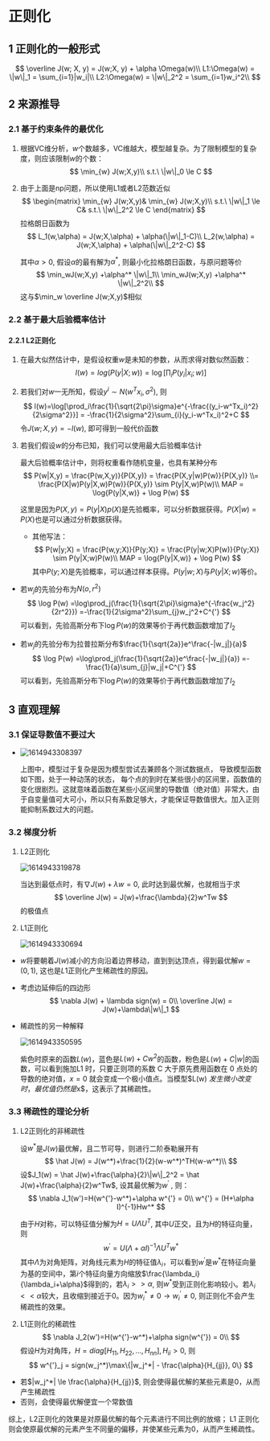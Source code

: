 # 正则化

## 1 正则化的一般形式
$$
\overline J(w; X, y) = J(w;X, y) + \alpha \Omega(w)\\
L1:\Omega(w) = \|w\|_1 = \sum_{i=1}|w_i|\\
L2:\Omega(w) = \|w\|_2^2 = \sum_{i=1}w_i^2\\
$$

## 2 来源推导

### 2.1 基于约束条件的最优化

1. 根据VC维分析，$w$个数越多，VC维越大，模型越复杂。为了限制模型的复杂度，则应该限制$w$的个数：
   $$
   \min_{w} J(w;X,y)\\
   s.t.\ \|w\|_0 \le C
   $$

2. 由于上面是np问题，所以使用L1或者L2范数近似
   $$
   \begin{matrix}
   \min_{w} J(w;X,y)& \min_{w} J(w;X,y)\\
   s.t.\ \|w\|_1 \le C& s.t.\ \|w\|_2^2 \le C
   \end{matrix}
   $$
   拉格朗日函数为
   $$
   L_1(w,\alpha) = J(w;X,\alpha) + \alpha(\|w\|_1-C)\\
   L_2(w,\alpha) = J(w;X,\alpha) + \alpha(\|w\|_2^2-C)
   $$
   

   其中$\alpha\gt0$, 假设$\alpha$的最有解为$\alpha^*$, 则最小化拉格朗日函数，与原问题等价
   $$
   \min_wJ(w;X,y) +\alpha^* \|w\|_1\\
   \min_wJ(w;X,y) +\alpha^* \|w\|_2^2\\
   $$
   这与$\min_w \overline J(w;X,y)$相似

   

### 2.2 基于最大后验概率估计

#### 2.2.1 L2正则化

1. 在最大似然估计中，是假设权重$w$是未知的参数，从而求得对数似然函数：
   $$
   l(w) = log(P(y|X;w)) = \log[\prod_iP(y_i|x_i;w)]
   $$

2. 若我们对$w$一无所知，假设$y^i \sim N(w^Tx_i, \sigma^2)$, 则
   $$
   l(w)=\log[\prod_i\frac{1}{\sqrt{2\pi}\sigma}e^{-\frac{(y_i-w^Tx_i)^2}{2\sigma^2}}] = -\frac{1}{2\sigma^2}\sum_{i}(y_i-w^Tx_i)^2+C
   $$
   令$J(w;X,y) = -l(w)$, 即可得到一般代价函数

3. 若我们假设$w$的分布已知，我们可以使用最大后验概率估计

   最大后验概率估计中，则将权重看作随机变量，也具有某种分布
   $$
   P(w|X,y) = \frac{P(w,X,y)}{P(X,y)} = \frac{P(X,y|w)P(w)}{P(X,y)} \\= \frac{P(X|w)P(y|X,w)P(w)}{P(X,y)}  \sim P(y|X,w)P(w)\\
   MAP = \log{P(y|X,w)} + \log P(w)
   $$

   这里是因为$P(X,y) = P(y|X)p(X)$是先验概率，可以分析数据获得。$P(X|w)= P(X)​$也是可以通过分析数据获得。

   * 其他写法：
     $$
     P(w|y;X) = \frac{P(w,y;X)}{P(y;X)} = \frac{P(y|w;X)P(w)}{P(y;X)}   \sim P(y|X;w)P(w)\\
     MAP = \log{P(y|X,w)} + \log P(w)
     $$
     其中$P(y;X)$是先验概率，可以通过样本获得。$P(y|w;X)$与$P(y|X;w)$等价。

* 若$w_j$的先验分布为$N(o,r^2)$
  $$
  \log P(w)  =\log\prod_j(\frac{1}{\sqrt{2\pi}\sigma}e^{-\frac{w_j^2}{2r^2}}) =-\frac{1}{2\sigma^2}\sum_{j}w_j^2+C^{'}
  $$
  可以看到，先验高斯分布下$\log{P(w)}$的效果等价于再代数函数增加了$l_2​$

* 若$w_j$的先验分布为拉普拉斯分布$\frac{1}{\sqrt{2a}}e^\frac{-|w_j|}{a}$
  $$
  \log P(w)  =\log\prod_j(\frac{1}{\sqrt{2a}}e^\frac{-|w_j|}{a}) =-\frac{1}{a}\sum_{j}|w_j|+C^{'}
  $$
  可以看到，先验高斯分布下$\log{P(w)}$的效果等价于再代数函数增加了$l_2$

## 3 直观理解

### 3.1 保证导数值不要过大

* ![1614943308397](assets/1614943308397.png)

  上图中，模型过于复杂是因为模型尝试去兼顾各个测试数据点， 导致模型函数如下图，处于一种动荡的状态， 每个点的到时在某些很小的区间里，函数值的变化很剧烈。这就意味着函数在某些小区间里的导数值（绝对值）非常大，由于自变量值可大可小，所以只有系数足够大，才能保证导数值很大。加入正则能抑制系数过大的问题。

### 3.2 梯度分析

1. L2正则化

   ![1614943319878](assets/1614943319878.png)

   当达到最低点时，有$\nabla J(w) + \lambda w = 0​$, 此时达到最优解，也就相当于求
   $$
   \overline J(w) = J(w)+\frac{\lambda}{2}w^Tw
   $$
   的极值点

2. L1正则化

   ![1614943330694](assets/1614943330694.png)

* $w$将要朝着$J(w)$减小的方向沿着边界移动，直到到达顶点，得到最优解$w = (0,1)$, 这也是$L1$正则化产生稀疏性的原因。

* 考虑边延伸后的四边形
  $$
  \nabla J(w) + \lambda sign(w) = 0\\
  \overline J(w) = J(w)+\lambda\|w\|_1
  $$

* 稀疏性的另一种解释

  ![1614943350595](assets/1614943350595.png)

  紫色时原来的函数$L(w)$，蓝色是$L(w)+Cw^2$的函数，粉色是$L(w)+C|w|$的函数，可以看到施加L1 时，只要正则项的系数 C 大于原先费用函数在 0 点处的导数的绝对值，$x = 0$ 就会变成一个极小值点。当模型$L(w) $发生微小改变时，最优值仍然是$x$，这表示了其稀疏性。

### 3.3 稀疏性的理论分析

1. L2正则化的非稀疏性

   设$w^*$是$J(w)$最优解，且二节可导，则进行二阶泰勒展开有
   $$
   \hat J(w) = J(w^*)+\frac{1}{2}(w-w^*)^TH(w-w^*)\\
   $$
   设$J_1(w) = \hat J(w)+\frac{\alpha}{2}\|w\|_2^2 =  \hat J(w)+\frac{\alpha}{2}w^Tw$, 设其最优解为$w^{'}$ , 则：
   $$
   \nabla J_1(w')=H(w^{'}-w^*)+\alpha w^{'} = 0\\
   w^{'} = (H+\alpha I)^{-1}Hw^*
   $$

   由于$H​$对称，可以特征值分解为$H=U\Lambda U^T​$, 其中$U​$正交，且为$H​$的特征向量，则
   $$
   w^{'} = U(\Lambda+ \alpha I)^{-1}\Lambda U^Tw^*
   $$
   其中$\Lambda$为对角矩阵，对角线元素为$H$的特征值$\lambda_i$，可以看到$w^{'}$是$w^*$在特征向量为基的空间中，第$i$个特征向量方向缩放$\frac{\lambda_i}{\lambda_i+\alpha}$得到的，若$\lambda_i>>\alpha$, 则$w^*$受到正则化影响较小。若$\lambda_i << \alpha$较大，且收缩到接近于0。因为$w_i^*\not=0\rightarrow w_i^{'} \not = 0$, 则正则化不会产生稀疏性的效果。

2. L1正则化的稀疏性
   $$
   \nabla J_2(w')=H(w^{'}-w^*)+\alpha sign(w^{'}) = 0\\
   $$
   假设$H$为对角阵，$H = diag[H_{11}, H_{22}, ..., H_{nn}], H_{ii} > 0$, 则
   $$
   w^{'}_j = sign(w_j^*)\max\{|w_j^*| - \frac{\alpha}{H_{jj}}, 0\}
   $$

* 若$|w_j^*| \le \frac{\alpha}{H_{jj}}$, 则会使得最优解的某些元素是0，从而产生稀疏性
* 否则，会使得最优解便宜一个常数值

综上，L2正则化的效果是对原最优解的每个元素进行不同比例的放缩； L1 正则化则会使原最优解的元素产生不同量的偏移，并使某些元素为0，从而产生稀疏性。